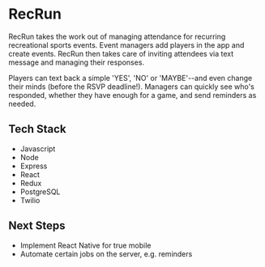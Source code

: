 # RecRun

RecRun takes the work out of managing attendance for recurring recreational sports events. Event managers add players in the app and create events. RecRun then takes care of inviting attendees via text message and managing their responses.

Players can text back a simple 'YES', 'NO' or 'MAYBE'--and even change their minds (before the RSVP deadline!). Managers can quickly see who's responded, whether they have enough for a game, and send reminders as needed.

## Tech Stack
* Javascript
* Node
* Express
* React
* Redux
* PostgreSQL
* Twilio

## Next Steps

* Implement React Native for true mobile
* Automate certain jobs on the server, e.g. reminders